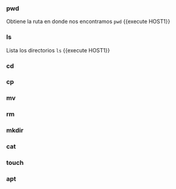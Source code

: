 ### pwd
Obtiene la ruta en donde nos encontramos
`pwd` {{execute HOST1}}

### ls
Lista los directorios 
`ls` {{execute HOST1}}

### cd


### cp

### mv

### rm

### mkdir

### cat

### touch

### apt
